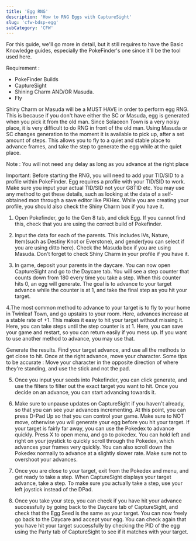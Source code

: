 ```yaml
---
title: 'Egg RNG'
description: 'How to RNG Eggs with CaptureSight'
slug: 'cfw-bdsp-egg'
subCategory: 'CFW'
---
```


For this guide, we'll go more in detail, but it still requires to have the Basic Knowledge guides, especially the PokeFinder's one since it'll be the tool used here.

Requirement :
- PokeFinder Builds
- CaptureSight
- Shining Charm AND/OR Masuda.
- Fly

Shiny Charm or Masuda will be a MUST HAVE in order to perform egg RNG. This is because if you don't have either the SC or Masuda, egg is generated when you pick it from the old man. Since Solaceon Town is a very noisy place, it is very difficult to do RNG in front of the old man. Using Masuda or SC changes generation to the moment it is available to pick up, after a set amount of steps. This allows you to fly to a quiet and stable place to advance frames, and take the step to generate the egg while at the quiet place.

Note : You will not need any delay as long as you advance at the right place

Important: Before starting the RNG, you will need to add your TID/SID to a profile within PokeFinder. Egg requires a profile with your TID/SID to work. Make sure you input your actual TID/SID not your G8TID etc. You may use any method to get these details, such as looking at the data of a self-obtained mon through a save editor like PKHex. While you are creating your profile, you should also check the Shiny Charm box if you have it.

1. Open Pokefinder, go to the Gen 8 tab, and click Egg. If you cannot find this, check that you are using the correct build of Pokefinder.

2. Input the data for each of the parents. This includes IVs, Nature, Item(such as Destiny Knot or Everstone), and gender(you can select if you are using ditto here). Check the Masuda box if you are using Masuda. Don't forget to check Shiny Charm in your profile if you have it.

3. In game, deposit your parents in the daycare. You can now open CaptureSight and go to the Daycare tab. You will see a step counter that counts down from 180 every time you take a step. When this counter hits 0, an egg will generate. The goal is to advance to your target advance while the counter is at 1, and take the final step as you hit your target.

4.The most common method to advance to your target is to fly to your home in Twinleaf Town, and go upstairs to your room. Here, advances increase at a stable rate of +1. This makes it easy to hit your target without missing it. Here, you can take steps until the step counter is at 1. Here, you can save your game and restart, so you can return easily if you mess up. If you want to use another method to advance, you may use that.

Generate the results. Find your target advance, and use all the methods to get close to hit.
Once at the right advance, move your character. Some tips to be accurate : Move your character in the opposite direction of where they're standing, and use the stick and not the pad. 

5. Once you input your seeds into Pokefinder, you can click generate, and use the filters to filter out the exact target you want to hit. Once you decide on an advance, you can start advancing towards it.


6. Make sure to unpause updates on CaptureSight if you haven't already, so that you can see your advances incrementing. At this point, you can press D-Pad Up so that you can control your game. Make sure to NOT move, otherwise you will generate your egg before you hit your target. If your target is fairly far away, you can use the Pokedex to advance quickly. Press X to open menu, and go to pokedex. You can hold left and right on your joystick to quickly scroll through the Pokedex, which advances your frames very quickly. You can also scroll down the Pokedex normally to advance at a slightly slower rate. Make sure not to overshoot your advances. 


7. Once you are close to your target, exit from the Pokedex and menu, and get ready to take a step. When CaptureSight displays your target advance, take a step. To make sure you actually take a step, use your left joystick instead of the DPad.

8. Once you take your step, you can check if you have hit your advance successfully by going back to the Daycare tab of CaptureSight, and check that the Egg Seed is the same as your target. You can now freely go back to the Daycare and accept your egg. You can check again that you have hit your target successfully by checking the PID of the egg using the Party tab of CaptureSight to see if it matches with your target. 
